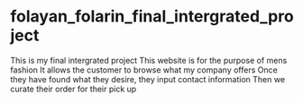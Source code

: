 # folayan_folarin_final_intergrated_project
This is my final intergrated project
This website is for the purpose of mens fashion
It allows the customer to browse what my company offers
Once they have found what they desire, they input contact information
Then we curate their order for their pick up